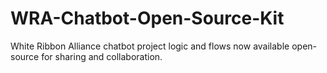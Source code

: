 # WRA-Chatbot-Open-Source-Kit
White Ribbon Alliance chatbot project logic and flows now available open-source for sharing and collaboration.
